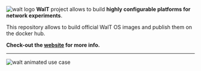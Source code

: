![walt logo](https://pimlig.imag.fr/wp-content/uploads/2019/03/logo-walt-123.png)
**WalT** project allows to build **highly configurable platforms for network experiments**.

This repository allows to build official WalT OS images and publish them on the docker hub.

**Check-out the [website](https://walt-project.liglab.fr) for more info.**

---
![walt animated use case](https://walt-project.liglab.fr/-/wikis/walt.gif)

